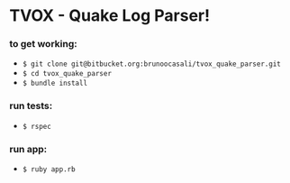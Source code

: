 # TVOX - Quake Log Parser!


### to get working:

- `$ git clone git@bitbucket.org:brunoocasali/tvox_quake_parser.git`
- `$ cd tvox_quake_parser`
- `$ bundle install`

### run tests:

- `$ rspec`

### run app:

- `$ ruby app.rb`